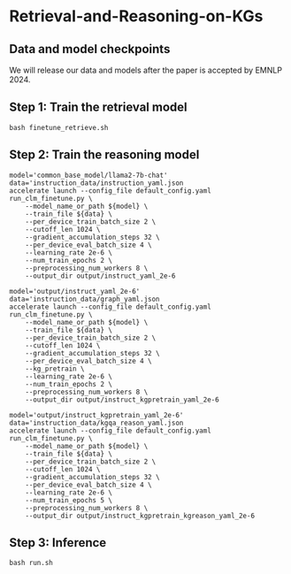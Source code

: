 # Retrieval-and-Reasoning-on-KGs

## Data and model checkpoints
We will release our data and models after the paper is accepted by EMNLP 2024.

## Step 1: Train the retrieval model
```
bash finetune_retrieve.sh
```

## Step 2: Train the reasoning model
```
model='common_base_model/llama2-7b-chat'
data='instruction_data/instruction_yaml.json
accelerate launch --config_file default_config.yaml run_clm_finetune.py \
    --model_name_or_path ${model} \
    --train_file ${data} \
    --per_device_train_batch_size 2 \
    --cutoff_len 1024 \
    --gradient_accumulation_steps 32 \
    --per_device_eval_batch_size 4 \
    --learning_rate 2e-6 \
    --num_train_epochs 2 \
    --preprocessing_num_workers 8 \
    --output_dir output/instruct_yaml_2e-6
```

```
model='output/instruct_yaml_2e-6'
data='instruction_data/graph_yaml.json
accelerate launch --config_file default_config.yaml run_clm_finetune.py \
    --model_name_or_path ${model} \
    --train_file ${data} \
    --per_device_train_batch_size 2 \
    --cutoff_len 1024 \
    --gradient_accumulation_steps 32 \
    --per_device_eval_batch_size 4 \
    --kg_pretrain \
    --learning_rate 2e-6 \
    --num_train_epochs 2 \
    --preprocessing_num_workers 8 \
    --output_dir output/instruct_kgpretrain_yaml_2e-6
```

```
model='output/instruct_kgpretrain_yaml_2e-6'
data='instruction_data/kgqa_reason_yaml.json
accelerate launch --config_file default_config.yaml run_clm_finetune.py \
    --model_name_or_path ${model} \
    --train_file ${data} \
    --per_device_train_batch_size 2 \
    --cutoff_len 1024 \
    --gradient_accumulation_steps 32 \
    --per_device_eval_batch_size 4 \
    --learning_rate 2e-6 \
    --num_train_epochs 5 \
    --preprocessing_num_workers 8 \
    --output_dir output/instruct_kgpretrain_kgreason_yaml_2e-6
```

## Step 3: Inference
```
bash run.sh
```
